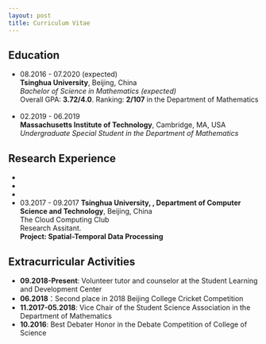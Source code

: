 ```yaml
---
layout: post
title: Curriculum Vitae
---
```


## Education
+ 08.2016 - 07.2020 (expected) <br>
  **Tsinghua University**, Beijing, China <br>
  *Bachelor of Science in Mathematics (expected)* <br>
  Overall GPA: **3.72/4.0**. Ranking: **2/107** in the Department of Mathematics <br>
  <br>
+ 02.2019 - 06.2019 <br>
  **Massachusetts Institute of Technology**, Cambridge, MA, USA <br>
  *Undergraduate Special Student in the Department of Mathematics* <br>

## Research Experience
+ 
+
+
+ 03.2017 - 09.2017
  **Tsinghua University, , Department of Computer Science and Technology**, Beijing, China <br>
  The Cloud Computing Club <br>
  Research Assitant. <br>
  **Project: Spatial-Temporal Data Processing** <br>

## Extracurricular Activities
+ **09.2018-Present**: Volunteer tutor and counselor at the Student Learning and Development Center
+ **06.2018**：Second place in 2018 Beijing College Cricket Competition
+ **11.2017-05.2018**: Vice Chair of the Student Science Association in the Department of Mathematics
+ **10.2016**: Best Debater Honor in the Debate Competition of College of Science
